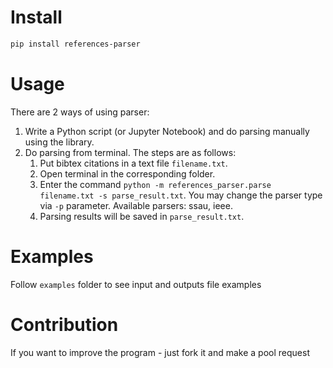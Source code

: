 # Install

```bash
pip install references-parser
```
# Usage

There are 2 ways of using parser:
1. Write a Python script (or Jupyter Notebook) and do parsing manually using the library.
2. Do parsing from terminal. The steps are as follows:
   1. Put bibtex citations in a text file `filename.txt`.
   2. Open terminal in the corresponding folder.
   3. Enter the command `python -m references_parser.parse filename.txt -s parse_result.txt`. 
   You may change the parser type via `-p` parameter. Available parsers: ssau, ieee.
   4. Parsing results will be saved in `parse_result.txt`.

# Examples

Follow `examples` folder to see input and outputs file examples

# Contribution
If you want to improve the program - just fork it and make a pool request
